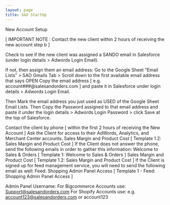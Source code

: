 ```yaml
---
layout: page
title: S&O StartUp
---
```


New Account Setup


[ IMPORTANT NOTE : Contact the new client within 2 hours of receiving the new account step b ]

Check to see if the new client was assigned a SANDO email in Salesforce (under login details > Adwords Login Email).

If not, then assign them an email address: Go to the Google Sheet “Email Lists” > SAO Gmails Tab > Scroll down to the first available email address that says OPEN
Copy the email address [ e.g. account###@salesandorders.com ] and paste it in Salesforce under login details > Adwords Login Email.

Then Mark the email address you just used as USED of the Google Sheet Email Lists.
Then Copy the Password assigned to that email address and paste it under the login details > Adwords Login Password > click Save at the top of Salesforce.

Contact the client by phone [ within the first 2 hours of receiving the New Account ]
Ask the Client for access to their AdWords, Analytics, and Merchant Center accounts.
Sales Margin and Product Cost [ Template 1.2: Sales Margin and Product Cost ]
If the Client does not answer the phone, send the following emails in order to gather this information:
Welcome to Sales & Orders [ Template 1: Welcome to Sales & Orders ]
Sales Margin and Product Cost [ Template 1.2: Sales Margin and Product Cost ]
If the Client is signed up for feed management service, you will need to send the following email as well:
Feed: Shopping Admin Panel Access [ Template 1 - Feed: Shopping Admin Panel Access ]

Admin Panel Username:
For Bigcommerce Accounts use: Support@salesandorders.com
For Shopify Accounts use: e.g. account123@salesandorders.com or account123
